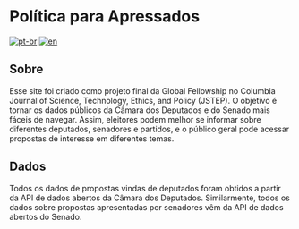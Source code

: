 # Política para Apressados

[![pt-br](https://img.shields.io/badge/lang-pt--br-green.svg)](https://github.com/Lua-sketch/politica_para_apressados/blob/main/README.md)
[![en](https://img.shields.io/badge/lang-en-red.svg)](https://github.com/Lua-sketch/politica_para_apressados/blob/main/README.en.md)

## Sobre
Esse site foi criado como projeto final da Global Fellowship no Columbia Journal of Science, Technology, Ethics, and Policy (JSTEP). O objetivo é tornar os dados públicos da Câmara dos Deputados e do Senado mais fáceis de navegar. Assim, eleitores podem melhor se informar sobre diferentes deputados, senadores e partidos, e o público geral pode acessar propostas de interesse em diferentes temas.

## Dados
Todos os dados de propostas vindas de deputados foram obtidos a partir da API de dados abertos da Câmara dos Deputados. Similarmente, todos os dados sobre propostas apresentadas por senadores vêm da API de dados abertos do Senado.
